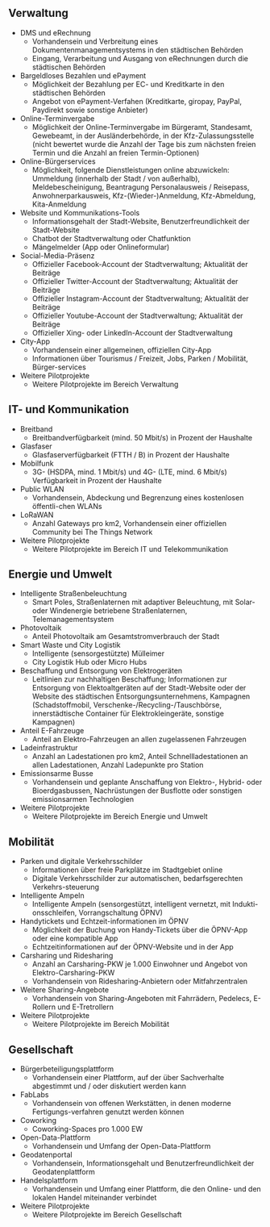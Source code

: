 ## Verwaltung
* DMS und eRechnung
  * Vorhandensein und Verbreitung eines Dokumentenmanagementsystems in den städtischen Behörden
  * Eingang, Verarbeitung und Ausgang von eRechnungen durch die städtischen Behörden
* Bargeldloses Bezahlen und ePayment
  * Möglichkeit der Bezahlung per EC- und Kreditkarte in den städtischen Behörden
  * Angebot von ePayment-Verfahen (Kreditkarte, giropay, PayPal, Paydirekt sowie sonstige Anbieter)
* Online-Terminvergabe
  * Möglichkeit der Online-Terminvergabe im Bürgeramt, Standesamt, Gewebeamt, in der Ausländerbehörde, in der Kfz-Zulassungsstelle (nicht bewertet wurde die Anzahl der Tage bis zum nächsten freien Termin und die Anzahl an freien Termin-Optionen)
* Online-Bürgerservices
  * Möglichkeit, folgende Dienstleistungen online abzuwickeln: Ummeldung (innerhalb der Stadt / von außerhalb), Meldebescheinigung, Beantragung Personalausweis / Reisepass, Anwohnerparkausweis, Kfz-(Wieder-)Anmeldung, Kfz-Abmeldung, Kita-Anmeldung
* Website und  Kommunikations-Tools
  * Informationsgehalt der Stadt-Website, Benutzerfreundlichkeit der Stadt-Website
  * Chatbot der Stadtverwaltung oder Chatfunktion
  * Mängelmelder (App oder Onlineformular)
* Social-Media-Präsenz
  * Offizieller Facebook-Account der Stadtverwaltung; Aktualität der Beiträge
  * Offizieller Twitter-Account der Stadtverwaltung; Aktualität der Beiträge
  * Offizieller Instagram-Account der Stadtverwaltung; Aktualität der Beiträge
  * Offizieller Youtube-Account der Stadtverwaltung; Aktualität der Beiträge
  * Offizieller Xing- oder LinkedIn-Account der Stadtverwaltung
* City-App
  * Vorhandensein einer allgemeinen, offiziellen City-App
  * Informationen über Tourismus / Freizeit, Jobs, Parken / Mobilität, Bürger-services
* Weitere Pilotprojekte
  * Weitere Pilotprojekte im Bereich Verwaltung

## IT- und Kommunikation
* Breitband
  * Breitbandverfügbarkeit (mind. 50 Mbit/s) in Prozent der Haushalte
* Glasfaser
  * Glasfaserverfügbarkeit (FTTH / B) in Prozent der Haushalte
* Mobilfunk
  * 3G- (HSDPA, mind. 1 Mbit/s) und 4G- (LTE, mind. 6 Mbit/s) Verfügbarkeit in Prozent der Haushalte
* Public WLAN
  * Vorhandensein, Abdeckung und Begrenzung eines kostenlosen öffentli-chen WLANs
* LoRaWAN
  * Anzahl Gateways pro km2, Vorhandensein einer offiziellen Community bei The Things Network
* Weitere Pilotprojekte
  * Weitere Pilotprojekte im Bereich IT und Telekommunikation

## Energie und Umwelt
* Intelligente Straßenbeleuchtung
  * Smart Poles, Straßenlaternen mit adaptiver Beleuchtung, mit Solar- oder Windenergie betriebene Straßenlaternen, Telemanagementsystem
* Photovoltaik
  * Anteil Photovoltaik am Gesamtstromverbrauch der Stadt
* Smart Waste und City Logistik
  * Intelligente (sensorgestützte) Mülleimer
  * City Logistik Hub oder Micro Hubs
* Beschaffung und Entsorgung von Elektrogeräten
  * Leitlinien zur nachhaltigen Beschaffung; Informationen zur Entsorgung von Elektoaltgeräten auf der Stadt-Website oder der Website des städtischen Entsorgungsunternehmens, Kampagnen (Schadstoffmobil, Verschenke-/Recycling-/Tauschbörse, innerstädtische Container für Elektrokleingeräte, sonstige Kampagnen)
* Anteil E-Fahrzeuge
  * Anteil an Elektro-Fahrzeugen an allen zugelassenen Fahrzeugen
* Ladeinfrastruktur
  * Anzahl an Ladestationen pro km2, Anteil Schnellladestationen an allen Ladestationen, Anzahl Ladepunkte pro Station
* Emissionsarme Busse
  * Vorhandensein und geplante Anschaffung von Elektro-, Hybrid- oder Bioerdgasbussen, Nachrüstungen der Busflotte oder sonstigen emissionsarmen Technologien
* Weitere Pilotprojekte
  * Weitere Pilotprojekte im Bereich Energie und Umwelt

## Mobilität
* Parken und digitale Verkehrsschilder
  * Informationen über freie Parkplätze im Stadtgebiet online
  * Digitale Verkehrsschilder zur automatischen, bedarfsgerechten Verkehrs-steuerung
* Intelligente Ampeln
  * Intelligente Ampeln (sensorgestützt, intelligent vernetzt, mit Indukti-onsschleifen, Vorrangschaltung ÖPNV)
* Handytickets und Echtzeit-informationen im ÖPNV
  * Möglichkeit der Buchung von Handy-Tickets über die ÖPNV-App oder eine kompatible App
  * Echtzeitinformationen auf der ÖPNV-Website und in der App
* Carsharing und Ridesharing
  * Anzahl an Carsharing-PKW je 1.000 Einwohner und Angebot von Elektro-Carsharing-PKW
  * Vorhandensein von Ridesharing-Anbietern oder Mitfahrzentralen
* Weitere Sharing-Angebote
  * Vorhandensein von Sharing-Angeboten mit Fahrrädern, Pedelecs, E-Rollern und E-Tretrollern
* Weitere Pilotprojekte
  * Weitere Pilotprojekte im Bereich Mobilität

## Gesellschaft
* Bürgerbeteiligungsplattform
  * Vorhandensein einer Plattform, auf der über Sachverhalte abgestimmt und / oder diskutiert werden kann
* FabLabs
  * Vorhandensein von offenen Werkstätten, in denen moderne Fertigungs-verfahren genutzt werden können
* Coworking
  * Coworking-Spaces pro 1.000 EW
* Open-Data-Plattform
  * Vorhandensein und Umfang der Open-Data-Plattform
* Geodatenportal
  * Vorhandensein, Informationsgehalt und Benutzerfreundlichkeit der Geodatenplattform 
* Handelsplattform
  * Vorhandensein und Umfang einer Plattform, die den Online- und den lokalen Handel miteinander verbindet
* Weitere Pilotprojekte
  * Weitere Pilotprojekte im Bereich Gesellschaft

